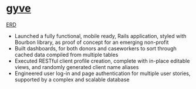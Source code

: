 # [gyve](https://gyvemetro.herokuapp.com/)

[ERD](https://drive.google.com/a/neuha.us/file/d/0Bx16PolRiH_WX2NuLXhOYUNrM2M/view?usp=sharing)

- Launched a fully functional, mobile ready, Rails application, styled with Bourbon library, as proof of concept for an emerging non-profit
- Built dashboards, for both donors and caseworkers to sort through cached data compiled from multiple tables
- Executed RESTful client profile creation, complete with in-place editable views, and randomly generated client name aliases
- Engineered user log-in and page authentication for multiple user stories, supported by a complex and scalable database


